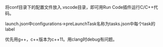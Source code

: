 将conf目录下的配置文件放入.vscode目录，即可用Run Code插件运行C/C++代码。

launch.json中configurations->preLaunchTask名称为tasks.json中每个task的label

优先用g++，c++版本为c++11。用clang时debug有问题。
